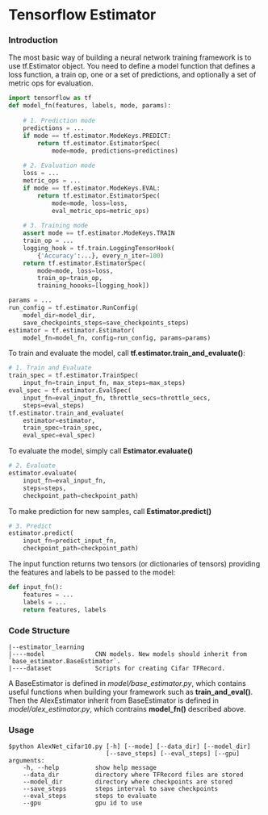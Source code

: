 # Tensorflow Estimator

### Introduction
The most basic way of building a neural network training framework is to use tf.Estimator object. You need to define a model function that defines a loss function, a train op, one or a set of predictions, and optionally a set of metric ops for evaluation.

```python
import tensorflow as tf
def model_fn(features, labels, mode, params):
    
    # 1. Prediction mode
    predictions = ...
    if mode == tf.estimator.ModeKeys.PREDICT:
        return tf.estimator.EstimatorSpec(
            mode=mode, predictions=predictinos)
    
    # 2. Evaluation mode
    loss = ...
    metric_ops = ...
    if mode == tf.estimator.ModeKeys.EVAL:
        return tf.estimator.EstimatorSpec(
            mode=mode, loss=loss,
            eval_metric_ops=metric_ops)
    
    # 3. Training mode
    assert mode == tf.estimator.ModeKeys.TRAIN
    train_op = ...
    logging_hook = tf.train.LoggingTensorHook(
        {'Accuracy':...}, every_n_iter=100)
    return tf.estimator.EstimatorSpec(
        mode=mode, loss=loss,
        train_op=train_op, 
        training_hoooks=[logging_hook])

params = ...
run_config = tf.estimator.RunConfig(
    model_dir=model_dir,
    save_checkpoints_steps=save_checkpoints_steps)
estimator = tf.estimator.Estimator(
    model_fn=model_fn, config=run_config, params=params)
```

To train and evaluate the model, call **tf.estimator.train_and_evaluate()**:
```python
# 1. Train and Evaluate
train_spec = tf.estimator.TrainSpec(
    input_fn=train_input_fn, max_steps=max_steps)
eval_spec = tf.estimator.EvalSpec(
    input_fn=eval_input_fn, throttle_secs=throttle_secs,
    steps=eval_steps)
tf.estimator.train_and_evaluate(
    estimator=estimator,
    train_spec=train_spec,
    eval_spec=eval_spec)
```

To evaluate the model, simply call **Estimator.evaluate()**
```python
# 2. Evaluate
estimator.evaluate(
    input_fn=eval_input_fn,
    steps=steps, 
    checkpoint_path=checkpoint_path)
```

To make prediction for new samples, call **Estimator.predict()**
```python
# 3. Predict
estimator.predict(
    input_fn=predict_input_fn,
    checkpoint_path=checkpoint_path)
```

The input function returns two tensors (or dictionaries of tensors) providing the features and labels to be passed to the model:
```python
def input_fn():
    features = ...
    labels = ...
    return features, labels
```

### Code Structure
```
|--estimator_learning
|----model              CNN models. New models should inherit from `base_estimator.BaseEstimator`.
|----dataset            Scripts for creating Cifar TFRecord.
```

A BaseEstimator is defined in *model/base_estimator.py*, which contains useful functions when building your framework such as **train_and_eval()**. Then the AlexEstimator inherit from BaseEstimator is defined in *model/alex_estimator.py*, which contrains **model_fn()** described above.

### Usage

```
$python AlexNet_cifar10.py [-h] [--mode] [--data_dir] [--model_dir]
                           [--save_steps] [--eval_steps] [--gpu]
arguments: 
    -h, --help          show help message
    --data_dir          directory where TFRecord files are stored
    --model_dir         directory where checkpoints are stored
    --save_steps        steps interval to save checkpoints
    --eval_steps        steps to evaluate
    --gpu               gpu id to use
```


